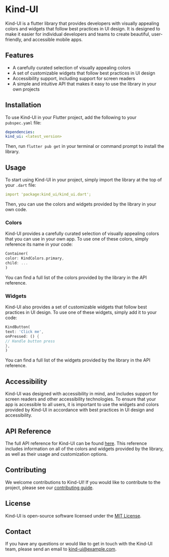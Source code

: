 # Kind-UI

Kind-UI is a flutter library that provides developers with visually appealing colors and widgets that follow best practices in UI design. It is designed to make it easier for individual developers and teams to create beautiful, user-friendly, and accessible mobile apps.

## Features
- A carefully curated selection of visually appealing colors
- A set of customizable widgets that follow best practices in UI design
- Accessibility support, including support for screen readers
- A simple and intuitive API that makes it easy to use the library in your own projects

## Installation
To use Kind-UI in your Flutter project, add the following to your `pubspec.yaml` file:

```yaml
dependencies:
kind_ui: <latest_version>
```

Then, run `flutter pub get` in your terminal or command prompt to install the library.

## Usage
To start using Kind-UI in your project, simply import the library at the top of your `.dart` file:

```yaml
import 'package:kind_ui/kind_ui.dart';
```

Then, you can use the colors and widgets provided by the library in your own code.

### Colors
Kind-UI provides a carefully curated selection of visually appealing colors that you can use in your own app. To use one of these colors, simply reference its name in your code:

```dart
Container(
color: KindColors.primary,
child: ...
)
```

You can find a full list of the colors provided by the library in the API reference.

### Widgets
Kind-UI also provides a set of customizable widgets that follow best practices in UI design. To use one of these widgets, simply add it to your code:

```dart
KindButton(
text: 'Click me',
onPressed: () {
// Handle button press
},
)
```

You can find a full list of the widgets provided by the library in the API reference.

## Accessibility
Kind-UI was designed with accessibility in mind, and includes support for screen readers and other accessibility technologies. To ensure that your app is accessible to all users, it is important to use the widgets and colors provided by Kind-UI in accordance with best practices in UI design and accessibility.

## API Reference
The full API reference for Kind-UI can be found [here](https://kind-ui.github.io/). This reference includes information on all of the colors and widgets provided by the library, as well as their usage and customization options.

## Contributing
We welcome contributions to Kind-UI! If you would like to contribute to the project, please see our [contributing guide](https://kind-ui.github.io/contributing).

## License
Kind-UI is open-source software licensed under the [MIT License](https://opensource.org/licenses/MIT).

## Contact
If you have any questions or would like to get in touch with the Kind-UI team, please send an email to kind-ui@example.com.
